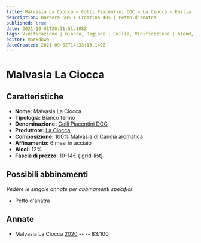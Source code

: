 ```yaml
---
title: Malvasia La Ciocca – Colli Piacentini DOC – La Ciocca – Emilia (IT) – 10-14€ – 2★
description: Barbera 60% + Croatina 40% | Petto d'anatra
published: true
date: 2021-10-01T20:11:51.188Z
tags: Vinificazione | bianco, Regione | Emilia, Vinificazione | blend, Vinificazione | fermo, Valutazioni | 2 stelle, Vitigni | Malvasia di Candia aromatica, Prezzi | 10-14€, Alimento | anatra, Alimento-dettagli | petto 
editor: markdown
dateCreated: 2021-09-02T14:33:13.149Z
---
```


# Malvasia La Ciocca 

## Caratteristiche
- **Nome:** Malvasia La Ciocca 
- **Tipologia:** Bianco fermo
- **Denominazione:** [Colli Piacentini DOC](/denominazioni/Italia/Emilia/DOC-Colli-Piacentini)
- **Produttore:** [La Ciocca](/produttori/Italia/Emilia/La-Ciocca) 
- **Composizione:** 100% [Malvasia di Candia aromatica](/vitigni/Italia/bacca-bianca/malvasia-di-candia-aromatica)
- **Affinamento:** 6 mesi in acciaio 
- **Alcol:** 12%
- **Fascia di prezzo:** 10-14€
{.grid-list}

## Possibili abbinamenti
*Vedere le singole annate per abbinamenti specifici*

- Petto d'anatra

## Annate
- Malvasia La Ciocca [2020](/vini/Italia/Emilia/La-Ciocca/Malvasia-La-Ciocca/2020) -- <span class="star-2"></span> -- 83/100
